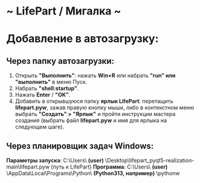 # ~ LifePart / Мигалка ~
# Добавление в автозагрузку:

## Через папку автозагрузки:
1. Открыть **"Выполнить"**: нажать **Win+R** или набрать **"run" или "выполнить"** в меню Пуск.
2. Набрать **"shell:startup"**.
3. Нажать **Enter** / **"ОK"**.
4. Добавить в открывшуюся папку **ярлык LifePart**: перетащить **lifepart.pyw**, зажав правую кнопку мыши, либо в контекстном меню выбрать **"Создать" > "Ярлык"** и пройти инструкции мастера создания (выбрать файл **lifepart.pyw** и имя для ярлыка на следующем шаге).

## Через планировщик задач Windows:
**Параметры запуска**:  C:\Users\ **(user)** \Desktop\lifepart_pyqt5-realization-main\lifepart.pyw  (путь к LifePart)
**Программа**:          C:\Users\ **(user)** \AppData\Local\Programs\Python\ **(Python313, например)** \pythonw
